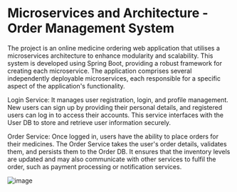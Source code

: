# Microservices and Architecture - Order Management System
The project is an online medicine ordering web application that utilises a 
microservices architecture to enhance modularity and scalability. This system is 
developed using Spring Boot, providing a robust framework for creating each 
microservice. The application comprises several independently deployable 
microservices, each responsible for a specific aspect of the application's functionality. 

Login Service: It manages user registration, login, and profile management. New 
users can sign up by providing their personal details, and registered users can log in 
to access their accounts. This service interfaces with the User DB to store and retrieve 
user information securely. 

Order Service: Once logged in, users have the ability to place orders for their 
medicines. The Order Service takes the user's order details, validates them, and 
persists them to the Order DB. It ensures that the inventory levels are updated and 
may also communicate with other services to fulfil the order, such as payment 
processing or notification services.

![image](https://github.com/shre19ya/msaproj/assets/148367500/d575021a-2437-4b1b-90a3-c474eab04f3e)
